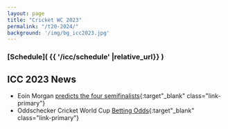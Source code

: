 ```yaml
---
layout: page
title: "Cricket WC 2023"
permalink: "/t20-2024/"
background: '/img/bg_icc2023.jpg'
---
```


### [Schedule]( {{ '/icc/schedule' |relative_url}} )

## ICC 2023 News

- Eoin Morgan [predicts the four semifinalists](https://crickettimes.com/2023/08/eoin-morgan-predicts-the-four-semifinals-of-the-2023-icc-odi-world-cup/){:target"_blank" class="link-primary"}
- Oddschecker Cricket World Cup [Betting Odds](https://www.oddschecker.com/cricket/world-cup){:target"_blank" class="link-primary"}

